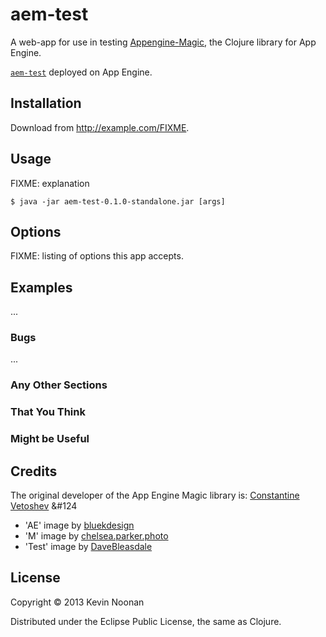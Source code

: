 aem-test
========

A web-app for use in testing [Appengine-Magic](https://github.com/gcv/appengine-magic), the Clojure library for App Engine.

[`aem-test`](http://aem-test.appspot.com) deployed on App Engine.


## Installation

Download from http://example.com/FIXME.

## Usage

FIXME: explanation

    $ java -jar aem-test-0.1.0-standalone.jar [args]

## Options

FIXME: listing of options this app accepts.

## Examples

...

### Bugs

...

### Any Other Sections
### That You Think
### Might be Useful

## Credits

The original developer of the App Engine Magic library is: <a href="https://github.com/gcv">Constantine Vetoshev</a> &#124
                
- 'AE' image by [bluekdesign]("http://www.flickr.com/photos/bluekdesign/")
- 'M' image by [chelsea.parker.photo]("http://www.flickr.com/photos/chelseaparkerphotography/")
- 'Test' image by [DaveBleasdale]("http://www.flickr.com/photos/sidelong/")


## License

Copyright © 2013 Kevin Noonan

Distributed under the Eclipse Public License, the same as Clojure.
